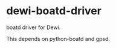 dewi-boatd-driver
=================

boatd driver for Dewi.

This depends on python-boatd and gpsd.
